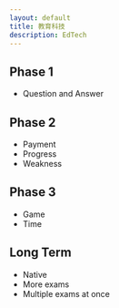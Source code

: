 ```yaml
---
layout: default
title: 教育科技
description: EdTech
---
```


## Phase 1

* Question and Answer

## Phase 2

* Payment
* Progress
* Weakness

## Phase 3

* Game
* Time

## Long Term

* Native
* More exams
* Multiple exams at once